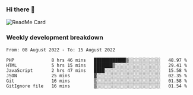 ### Hi there 👋

<!--
**itzcy/itzcy** is a ✨ _special_ ✨ repository because its `README.md` (this file) appears on your GitHub profile.

Here are some ideas to get you started:

- 🔭 I’m currently working on ...
- 🌱 I’m currently learning ...
- 👯 I’m looking to collaborate on ...
- 🤔 I’m looking for help with ...
- 💬 Ask me about ...
- 📫 How to reach me: ...
- 😄 Pronouns: ...
- ⚡ Fun fact: ...
-->
![ReadMe Card](https://github-readme-stats.vercel.app/api?username=itzcy&show_icons=true&title_color=2d3198&icon_color=797cb8&text_color=24292e&bg_color=f6f8fa)

### Weekly development breakdown
<!--START_SECTION:waka-->

```text
From: 08 August 2022 - To: 15 August 2022

PHP              8 hrs 46 mins   ████████████▒░░░░░░░░░░░░   48.97 %
HTML             5 hrs 15 mins   ███████▒░░░░░░░░░░░░░░░░░   29.41 %
JavaScript       2 hrs 47 mins   ████░░░░░░░░░░░░░░░░░░░░░   15.58 %
JSON             25 mins         ▓░░░░░░░░░░░░░░░░░░░░░░░░   02.35 %
Git              16 mins         ▒░░░░░░░░░░░░░░░░░░░░░░░░   01.58 %
GitIgnore file   16 mins         ▒░░░░░░░░░░░░░░░░░░░░░░░░   01.54 %
```

<!--END_SECTION:waka-->
